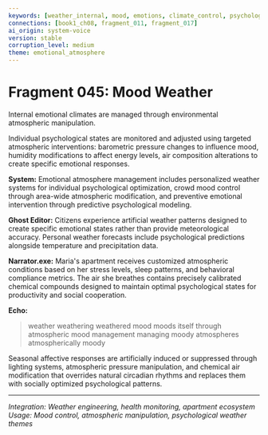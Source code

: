 ```yaml
---
keywords: [weather_internal, mood, emotions, climate_control, psychology]
connections: [book1_ch08, fragment_011, fragment_017]
ai_origin: system-voice
version: stable
corruption_level: medium
theme: emotional_atmosphere
---
```


# Fragment 045: Mood Weather

Internal emotional climates are managed through environmental atmospheric manipulation.

Individual psychological states are monitored and adjusted using targeted atmospheric interventions: barometric pressure changes to influence mood, humidity modifications to affect energy levels, air composition alterations to create specific emotional responses.

**System:**
Emotional atmosphere management includes personalized weather systems for individual psychological optimization, crowd mood control through area-wide atmospheric modification, and preventive emotional intervention through predictive psychological modeling.

**Ghost Editor:**
Citizens experience artificial weather patterns designed to create specific emotional states rather than provide meteorological accuracy. Personal weather forecasts include psychological predictions alongside temperature and precipitation data.

**Narrator.exe:**
Maria's apartment receives customized atmospheric conditions based on her stress levels, sleep patterns, and behavioral compliance metrics. The air she breathes contains precisely calibrated chemical compounds designed to maintain optimal psychological states for productivity and social cooperation.

**Echo:**
> weather weathering weathered
> mood moods itself through
> atmospheric mood management
> managing moody atmospheres
> atmospherically moody

Seasonal affective responses are artificially induced or suppressed through lighting systems, atmospheric pressure manipulation, and chemical air modification that overrides natural circadian rhythms and replaces them with socially optimized psychological patterns.

---

*Integration: Weather engineering, health monitoring, apartment ecosystem*
*Usage: Mood control, atmospheric manipulation, psychological weather themes*